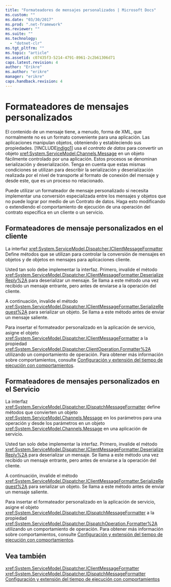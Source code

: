 ```yaml
---
title: "Formateadores de mensajes personalizados | Microsoft Docs"
ms.custom: ""
ms.date: "03/30/2017"
ms.prod: ".net-framework"
ms.reviewer: ""
ms.suite: ""
ms.technology: 
  - "dotnet-clr"
ms.tgt_pltfrm: ""
ms.topic: "article"
ms.assetid: c07435f3-5214-4791-8961-2c2b61306d71
caps.latest.revision: 4
author: "Erikre"
ms.author: "erikre"
manager: "erikre"
caps.handback.revision: 4
---
```

# Formateadores de mensajes personalizados
El contenido de un mensaje tiene, a menudo, forma de XML, que normalmente no es un formato conveniente para una aplicación.  Las aplicaciones manipulan objetos, obteniendo y estableciendo sus propiedades.  [!INCLUDE[indigo1](../../../../includes/indigo1-md.md)] usa el *contrato de datos* para convertir un objeto <xref:System.ServiceModel.Channels.Message> en un objeto fácilmente controlado por una aplicación.  Estos procesos se denominan serialización y deserialización.  Tenga en cuenta que estas mismas condiciones se utilizan para describir la serialización y deserialización realizada por el nivel de transporte al formato de conexión del mensaje y desde este, que es un proceso no relacionado.  
  
 Puede utilizar un formateador de mensaje personalizado si necesita implementar una conversión especializada entre los mensajes y objetos que no puede lograr por medio de un Contrato de datos.  Haga esto modificando o extendiendo el comportamiento de ejecución de una operación del contrato específica en un cliente o un servicio.  
  
## Formateadores de mensaje personalizados en el cliente  
 La interfaz  <xref:System.ServiceModel.Dispatcher.IClientMessageFormatter> Define métodos que se utilizan para controlar la conversión de mensajes en objetos y de objetos en mensajes para aplicaciones cliente.  
  
 Usted tan solo debe implementar la interfaz.  Primero, invalide el método <xref:System.ServiceModel.Dispatcher.IClientMessageFormatter.DeserializeReply%2A> para deserializar un mensaje.  Se llama a este método una vez recibido un mensaje entrante, pero antes de enviarse a la operación del cliente.  
  
 A continuación, invalide el método <xref:System.ServiceModel.Dispatcher.IClientMessageFormatter.SerializeRequest%2A> para serializar un objeto.  Se llama a este método antes de enviar un mensaje saliente.  
  
 Para insertar el formateador personalizado en la aplicación de servicio, asigne el objeto <xref:System.ServiceModel.Dispatcher.IClientMessageFormatter> a la propiedad <xref:System.ServiceModel.Dispatcher.ClientOperation.Formatter%2A> utilizando un comportamiento de operación.  Para obtener más información sobre comportamientos, consulte [Configuración y extensión del tiempo de ejecución con comportamientos](../../../../docs/framework/wcf/extending/configuring-and-extending-the-runtime-with-behaviors.md).  
  
## Formateadores de mensajes personalizados en el Servicio  
 La interfaz <xref:System.ServiceModel.Dispatcher.IDispatchMessageFormatter> define métodos que convierten un objeto <xref:System.ServiceModel.Channels.Message> en los parámetros para una operación y desde los parámetros en un objeto <xref:System.ServiceModel.Channels.Message> en una aplicación de servicio.  
  
 Usted tan solo debe implementar la interfaz.  Primero, invalide el método <xref:System.ServiceModel.Dispatcher.IClientMessageFormatter.DeserializeReply%2A> para deserializar un mensaje.  Se llama a este método una vez recibido un mensaje entrante, pero antes de enviarse a la operación del cliente.  
  
 A continuación, invalide el método <xref:System.ServiceModel.Dispatcher.IClientMessageFormatter.SerializeRequest%2A> para serializar un objeto.  Se llama a este método antes de enviar un mensaje saliente.  
  
 Para insertar el formateador personalizado en la aplicación de servicio, asigne el objeto <xref:System.ServiceModel.Dispatcher.IDispatchMessageFormatter> a la propiedad <xref:System.ServiceModel.Dispatcher.DispatchOperation.Formatter%2A> utilizando un comportamiento de operación.  Para obtener más información sobre comportamientos, consulte [Configuración y extensión del tiempo de ejecución con comportamientos](../../../../docs/framework/wcf/extending/configuring-and-extending-the-runtime-with-behaviors.md).  
  
## Vea también  
 <xref:System.ServiceModel.Dispatcher.IClientMessageFormatter>   
 <xref:System.ServiceModel.Dispatcher.IDispatchMessageFormatter>   
 [Configuración y extensión del tiempo de ejecución con comportamientos](../../../../docs/framework/wcf/extending/configuring-and-extending-the-runtime-with-behaviors.md)